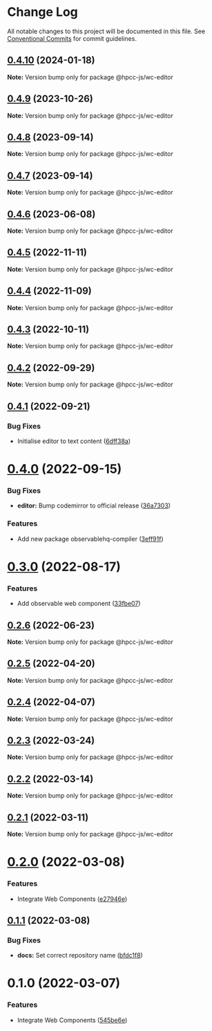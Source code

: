 # Change Log

All notable changes to this project will be documented in this file.
See [Conventional Commits](https://conventionalcommits.org) for commit guidelines.

## [0.4.10](https://github.com/hpcc-systems/Visualization/compare/@hpcc-js/wc-editor@0.4.9...@hpcc-js/wc-editor@0.4.10) (2024-01-18)

**Note:** Version bump only for package @hpcc-js/wc-editor






## [0.4.9](https://github.com/hpcc-systems/Visualization/compare/@hpcc-js/wc-editor@0.4.8...@hpcc-js/wc-editor@0.4.9) (2023-10-26)

**Note:** Version bump only for package @hpcc-js/wc-editor





## [0.4.8](https://github.com/hpcc-systems/Visualization/compare/@hpcc-js/wc-editor@0.4.7...@hpcc-js/wc-editor@0.4.8) (2023-09-14)

**Note:** Version bump only for package @hpcc-js/wc-editor





## [0.4.7](https://github.com/hpcc-systems/Visualization/compare/@hpcc-js/wc-editor@0.4.6...@hpcc-js/wc-editor@0.4.7) (2023-09-14)

**Note:** Version bump only for package @hpcc-js/wc-editor





## [0.4.6](https://github.com/hpcc-systems/Visualization/compare/@hpcc-js/wc-editor@0.4.5...@hpcc-js/wc-editor@0.4.6) (2023-06-08)

**Note:** Version bump only for package @hpcc-js/wc-editor





## [0.4.5](https://github.com/hpcc-systems/Visualization/compare/@hpcc-js/wc-editor@0.4.4...@hpcc-js/wc-editor@0.4.5) (2022-11-11)

**Note:** Version bump only for package @hpcc-js/wc-editor






## [0.4.4](https://github.com/hpcc-systems/Visualization/compare/@hpcc-js/wc-editor@0.4.3...@hpcc-js/wc-editor@0.4.4) (2022-11-09)

**Note:** Version bump only for package @hpcc-js/wc-editor






## [0.4.3](https://github.com/hpcc-systems/Visualization/compare/@hpcc-js/wc-editor@0.4.2...@hpcc-js/wc-editor@0.4.3) (2022-10-11)

**Note:** Version bump only for package @hpcc-js/wc-editor





## [0.4.2](https://github.com/hpcc-systems/Visualization/compare/@hpcc-js/wc-editor@0.4.1...@hpcc-js/wc-editor@0.4.2) (2022-09-29)

**Note:** Version bump only for package @hpcc-js/wc-editor





## [0.4.1](https://github.com/hpcc-systems/Visualization/compare/@hpcc-js/wc-editor@0.4.0...@hpcc-js/wc-editor@0.4.1) (2022-09-21)


### Bug Fixes

* Initialise editor to text content ([6dff38a](https://github.com/hpcc-systems/Visualization/commit/6dff38adf857f6ddcc610364b41f451d3ed65e8e))





# [0.4.0](https://github.com/hpcc-systems/Visualization/compare/@hpcc-js/wc-editor@0.3.0...@hpcc-js/wc-editor@0.4.0) (2022-09-15)


### Bug Fixes

* **editor:** Bump codemirror to official release ([36a7303](https://github.com/hpcc-systems/Visualization/commit/36a7303944c832e113062565283e49fd338f7535))


### Features

*  Add new package observablehq-compiler ([3eff91f](https://github.com/hpcc-systems/Visualization/commit/3eff91f6ea48ecc9a54a6cdcbf9302c53d61890d))





# [0.3.0](https://github.com/hpcc-systems/Visualization/compare/@hpcc-js/wc-editor@0.2.6...@hpcc-js/wc-editor@0.3.0) (2022-08-17)


### Features

*  Add observable web component ([33fbe07](https://github.com/hpcc-systems/Visualization/commit/33fbe07eb8a5deeabd98467b1bce1fcda0d2dbab))





## [0.2.6](https://github.com/hpcc-systems/Visualization/compare/@hpcc-js/wc-editor@0.2.5...@hpcc-js/wc-editor@0.2.6) (2022-06-23)

**Note:** Version bump only for package @hpcc-js/wc-editor





## [0.2.5](https://github.com/hpcc-systems/Visualization/compare/@hpcc-js/wc-editor@0.2.4...@hpcc-js/wc-editor@0.2.5) (2022-04-20)

**Note:** Version bump only for package @hpcc-js/wc-editor





## [0.2.4](https://github.com/hpcc-systems/Visualization/compare/@hpcc-js/wc-editor@0.2.3...@hpcc-js/wc-editor@0.2.4) (2022-04-07)

**Note:** Version bump only for package @hpcc-js/wc-editor





## [0.2.3](https://github.com/hpcc-systems/Visualization/compare/@hpcc-js/wc-editor@0.2.2...@hpcc-js/wc-editor@0.2.3) (2022-03-24)

**Note:** Version bump only for package @hpcc-js/wc-editor





## [0.2.2](https://github.com/hpcc-systems/Visualization/compare/@hpcc-js/wc-editor@0.2.1...@hpcc-js/wc-editor@0.2.2) (2022-03-14)

**Note:** Version bump only for package @hpcc-js/wc-editor





## [0.2.1](https://github.com/hpcc-systems/Visualization/compare/@hpcc-js/wc-editor@0.2.0...@hpcc-js/wc-editor@0.2.1) (2022-03-11)

**Note:** Version bump only for package @hpcc-js/wc-editor





# [0.2.0](https://github.com/hpcc-systems/Visualization/compare/@hpcc-js/wc-editor@0.1.1...@hpcc-js/wc-editor@0.2.0) (2022-03-08)


### Features

* Integrate Web Components ([e27946e](https://github.com/hpcc-systems/Visualization/commit/e27946e437a164e0e07a80a415f8513226a693be))





## [0.1.1](https://github.com/GordonSmith/hpcc-js/compare/@hpcc-js/wc-editor@0.1.0...@hpcc-js/wc-editor@0.1.1) (2022-03-08)


### Bug Fixes

* **docs:**  Set correct repository name ([bfdc1f8](https://github.com/GordonSmith/hpcc-js/commit/bfdc1f8ae2fb177226f6a84715e5441b4d4834ce))





# 0.1.0 (2022-03-07)


### Features

* Integrate Web Components ([545be6e](https://github.com/GordonSmith/hpcc-js/commit/545be6e3fa477123ff8acd2400afcc451ebabfd5))
